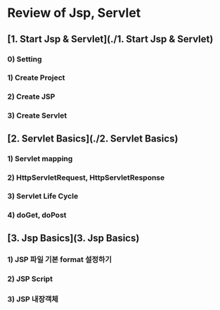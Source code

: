 ﻿# Review of Jsp, Servlet

## [1. Start Jsp & Servlet](./1. Start Jsp & Servlet)
### 0) Setting
### 1) Create Project
### 2) Create JSP
### 3) Create Servlet
 
## [2. Servlet Basics](./2. Servlet Basics)
### 1) Servlet mapping
### 2) HttpServletRequest, HttpServletResponse
### 3) Servlet Life Cycle
### 4) doGet, doPost

## [3. Jsp Basics](3. Jsp Basics)
### 1) JSP 파일 기본 format 설정하기
### 2) JSP Script
### 3) JSP 내장객체